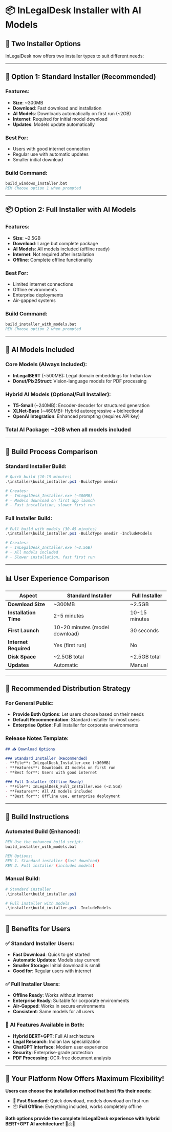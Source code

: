 # 📦 InLegalDesk Installer with AI Models

## 🎯 **Two Installer Options**

InLegalDesk now offers two installer types to suit different needs:

---

## 🚀 **Option 1: Standard Installer (Recommended)**

### **Features:**
- **Size**: ~300MB
- **Download**: Fast download and installation
- **AI Models**: Downloads automatically on first run (~2GB)
- **Internet**: Required for initial model download
- **Updates**: Models update automatically

### **Best For:**
- Users with good internet connection
- Regular use with automatic updates
- Smaller initial download

### **Build Command:**
```cmd
build_windows_installer.bat
REM Choose option 1 when prompted
```

---

## 📦 **Option 2: Full Installer with AI Models**

### **Features:**
- **Size**: ~2.5GB
- **Download**: Large but complete package
- **AI Models**: All models included (offline ready)
- **Internet**: Not required after installation
- **Offline**: Complete offline functionality

### **Best For:**
- Limited internet connections
- Offline environments
- Enterprise deployments
- Air-gapped systems

### **Build Command:**
```cmd
build_installer_with_models.bat
REM Choose option 2 when prompted
```

---

## 🤖 **AI Models Included**

### **Core Models (Always Included):**
- **InLegalBERT** (~500MB): Legal domain embeddings for Indian law
- **Donut/Pix2Struct**: Vision-language models for PDF processing

### **Hybrid AI Models (Optional/Full Installer):**
- **T5-Small** (~240MB): Encoder-decoder for structured generation
- **XLNet-Base** (~460MB): Hybrid autoregressive + bidirectional
- **OpenAI Integration**: Enhanced prompting (requires API key)

### **Total AI Package**: ~2GB when all models included

---

## 🔧 **Build Process Comparison**

### **Standard Installer Build:**
```powershell
# Quick build (10-15 minutes)
.\installer\build_installer.ps1 -BuildType onedir

# Creates:
# - InLegalDesk_Installer.exe (~300MB)
# - Models download on first app launch
# - Fast installation, slower first run
```

### **Full Installer Build:**
```powershell
# Full build with models (30-45 minutes)
.\installer\build_installer.ps1 -BuildType onedir -IncludeModels

# Creates:
# - InLegalDesk_Installer.exe (~2.5GB)
# - All models included
# - Slower installation, fast first run
```

---

## 📊 **User Experience Comparison**

| Aspect | Standard Installer | Full Installer |
|--------|-------------------|----------------|
| **Download Size** | ~300MB | ~2.5GB |
| **Installation Time** | 2-5 minutes | 10-15 minutes |
| **First Launch** | 10-20 minutes (model download) | 30 seconds |
| **Internet Required** | Yes (first run) | No |
| **Disk Space** | ~2.5GB total | ~2.5GB total |
| **Updates** | Automatic | Manual |

---

## 🎯 **Recommended Distribution Strategy**

### **For General Public:**
- **Provide Both Options**: Let users choose based on their needs
- **Default Recommendation**: Standard installer for most users
- **Enterprise Option**: Full installer for corporate environments

### **Release Notes Template:**
```markdown
## 📥 Download Options

### Standard Installer (Recommended)
- **File**: InLegalDesk_Installer.exe (~300MB)
- **Features**: Downloads AI models on first run
- **Best for**: Users with good internet

### Full Installer (Offline Ready)
- **File**: InLegalDesk_Full_Installer.exe (~2.5GB)
- **Features**: All AI models included
- **Best for**: Offline use, enterprise deployment
```

---

## 🔧 **Build Instructions**

### **Automated Build (Enhanced):**
```cmd
REM Use the enhanced build script:
build_installer_with_models.bat

REM Options:
REM 1. Standard installer (fast download)
REM 2. Full installer (includes models)
```

### **Manual Build:**
```powershell
# Standard installer
.\installer\build_installer.ps1

# Full installer with models
.\installer\build_installer.ps1 -IncludeModels
```

---

## 🎊 **Benefits for Users**

### **✅ Standard Installer Users:**
- **Fast Download**: Quick to get started
- **Automatic Updates**: Models stay current
- **Smaller Storage**: Initial download is small
- **Good for**: Regular users with internet

### **✅ Full Installer Users:**
- **Offline Ready**: Works without internet
- **Enterprise Ready**: Suitable for corporate environments
- **Air-Gapped**: Works in secure environments
- **Consistent**: Same models for all users

### **🤖 AI Features Available in Both:**
- **Hybrid BERT+GPT**: Full AI architecture
- **Legal Research**: Indian law specialization
- **ChatGPT Interface**: Modern user experience
- **Security**: Enterprise-grade protection
- **PDF Processing**: OCR-free document analysis

---

## 🎉 **Your Platform Now Offers Maximum Flexibility!**

**Users can choose the installation method that best fits their needs:**
- 🚀 **Fast Standard**: Quick download, models download on first run
- 📦 **Full Offline**: Everything included, works completely offline

**Both options provide the complete InLegalDesk experience with hybrid BERT+GPT AI architecture!** 🤖⚖️🚀